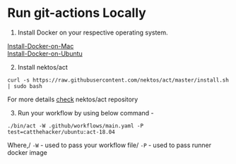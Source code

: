 # Run git-actions Locally

1. Install Docker on your respective operating system.

[Install-Docker-on-Mac](https://docs.docker.com/desktop/install/mac-install/)<br>
[Install-Docker-on-Ubuntu](./install-docker.sh)<br>


2. Install nektos/act

```
curl -s https://raw.githubusercontent.com/nektos/act/master/install.sh | sudo bash
```

For more details [check](https://github.com/nektos/act.git) nektos/act repository

3. Run your workflow by using below command - 

```
./bin/act -W .github/workflows/main.yaml -P test=catthehacker/ubuntu:act-18.04
```

Where,/
`-W` - used to pass your workflow file/
`-P` - used to pass runner docker image

